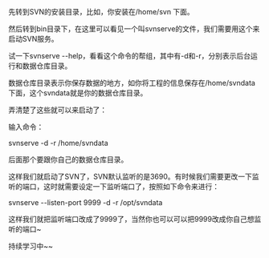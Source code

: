 先转到SVN的安装目录，比如，你安装在/home/svn 下面。

然后转到bin目录下，在这里可以看见一个叫svnserve的文件，我们需要用这个来启动SVN服务。

试一下svnserve --help，看看这个命令的帮组，其中有-d和-r，分别表示后台运行和数据仓库目录。

数据仓库目录表示你保存数据的地方，如你将工程的信息保存在/home/svndata下面，这个svndata就是你的数据仓库目录。

弄清楚了这些就可以来启动了：

输入命令：

svnserve -d -r /home/svndata

后面那个要跟你自己的数据仓库目录。

这样我们就启动了SVN了，SVN默认监听的是3690。有时候我们需要更改一下监听的端口，这时就需要设定一下监听端口了，按照如下命令来进行：

svnserve --listen-port 9999 -d -r /opt/svndata

这样我们就把监听端口改成了9999了，当然你也可以可以把9999改成你自己想监听的端口~

持续学习中~~
